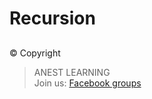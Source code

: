 # Recursion



##  

© Copyright
> ANEST LEARNING  
> Join us: [Facebook groups](https://www.facebook.com/groups/anest.learning/)
